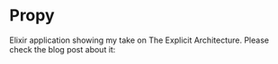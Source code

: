 # Propy

Elixir application showing my take on The Explicit Architecture.
Please check the blog post about it:
